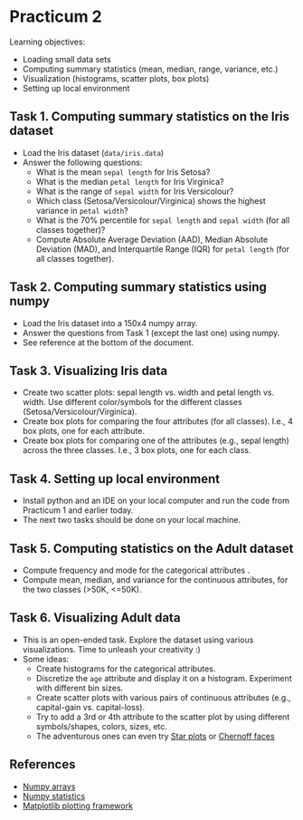 Practicum 2
===========

Learning objectives:

  - Loading small data sets
  - Computing summary statistics (mean, median, range, variance, etc.)
  - Visualization (histograms, scatter plots, box plots)
  - Setting up local environment
  

## Task 1. Computing summary statistics on the Iris dataset
 
  - Load the Iris dataset (`data/iris.data`)
  - Answer the following questions:
    * What is the mean `sepal length` for Iris Setosa?
    * What is the median `petal length` for Iris Virginica?
    * What is the range of `sepal width` for Iris Versicolour?
    * Which class (Setosa/Versicolour/Virginica) shows the highest variance in `petal width`?
    * What is the 70% percentile for `sepal length` and `sepal width` (for all classes together)?
    * Compute Absolute Average Deviation (AAD), Median Absolute Deviation (MAD), and Interquartile Range (IQR) for `petal length` (for all classes together).
  
  
## Task 2. Computing summary statistics using numpy

  - Load the Iris dataset into a 150x4 numpy array.
  - Answer the questions from Task 1 (except the last one) using numpy.
  - See reference at the bottom of the document.


## Task 3. Visualizing Iris data

  - Create two scatter plots: sepal length vs. width and petal length vs. width. Use different color/symbols for the different classes (Setosa/Versicolour/Virginica).
  - Create box plots for comparing the four attributes (for all classes). I.e., 4 box plots, one for each attribute.
  - Create box plots for comparing one of the attributes (e.g., sepal length) across the three classes. I.e., 3 box plots, one for each class.


## Task 4. Setting up local environment

  - Install python and an IDE on your local computer and run the code from Practicum 1 and earlier today.
  - The next two tasks should be done on your local machine.
  

## Task 5. Computing statistics on the Adult dataset

  - Compute frequency and mode for the categorical attributes .
  - Compute mean, median, and variance for the continuous attributes, for the two classes (>50K, <=50K).
  

## Task 6. Visualizing Adult data

  - This is an open-ended task. Explore the dataset using various visualizations. Time to unleash your creativity :)
  - Some ideas:
    * Create histograms for the categorical attributes.
    * Discretize the `age` attribute and display it on a histogram. Experiment with different bin sizes.
    * Create scatter plots with various pairs of continuous attributes (e.g., capital-gain vs. capital-loss).
    * Try to add a 3rd or 4th attribute to the scatter plot by using different symbols/shapes, colors, sizes, etc.
    * The adventurous ones can even try [Star plots](http://matplotlib.org/examples/api/radar_chart.html) or [Chernoff faces](http://healthyalgorithms.com/2012/11/12/dataviz-in-python-chernoff-faces-with-matplotlib/)


## References

  - [Numpy arrays](http://docs.scipy.org/doc/numpy/reference/generated/numpy.array.html#numpy.array)
  - [Numpy statistics](http://docs.scipy.org/doc/numpy/reference/routines.statistics.html)
  - [Matplotlib plotting framework](http://matplotlib.org/api/pyplot_api.html)
    
